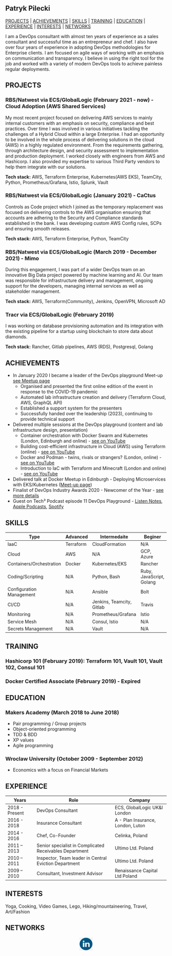 ## Patryk Pilecki

[PROJECTS](#projects) | [ACHIEVEMENTS](#achievements)  | [SKILLS](#skills) | [TRAINING](#training) | [EDUCATION](#education) | [EXPERIENCE](#experience) | [INTERESTS](#interests) | [NETWORKS](#networks)

I am a DevOps consultant with almost ten years of experience as a sales consultant and successful time as an entrepreneur and chef. I also have over four years of experience in adopting DevOps methodologies for Enterprise clients. I am focused on agile ways of working with an emphasis on communication and transparency. I believe in using the right tool for the job and worked with a variety of modern DevOps tools to achieve painless regular deployments.

## PROJECTS
### <b>RBS/Natwest via ECS/GlobalLogic (February 2021 - now) - Cloud Adoption (AWS Shared Services) </b>
My most recent project focused on delivering AWS services to mainly internal customers with an emphasis on security, compliance and best practices. Over time I was involved in various initiatives tackling the challenges of a Hybrid Cloud within a large Enterprise. I had an opportunity to be involved in the whole process of delivering solutions in the cloud (AWS) in a highly regulated environment. From the requirements gathering, through architecture design, and security assessment to implementation and production deployment. I worked closely with engineers from AWS and Hashicorp. I also provided my expertise to various Third Party vendors to help them integrate with our solutions.

<b>Tech stack:</b> AWS, Terraform Enterprise, Kubernetes(AWS EKS), TeamCity, Python, Prometheus/Grafana, Istio, Splunk, Vault

### <b>RBS/Natwest via ECS/GlobalLogic (January 2021) - CaCtus </b>
Controls as Code project which I joined as the temporary replacement was focused on delivering controls to the AWS organisation ensuring that accounts are adhering to the Security and Compliance standards established in the bank. I was developing custom AWS Config rules, SCPs and ensuring smooth releases.

<b>Tech stack:</b> AWS, Terraform Enterprise, Python, TeamCity

### <b>RBS/Natwest via ECS/GlobalLogic (March 2019 - December 2021) - Mimo </b>
During this engagement, I was part of a wider DevOps team on an innovative Big Data project powered by machine learning and AI. Our team was responsible for infrastructure delivery and management, ongoing support for the developers, managing internal services as well as stakeholder management.

<b>Tech stack:</b> AWS, Terraform(Community), Jenkins, OpenVPN, Microsoft AD

### <b>Tracr via ECS/GlobalLogic (February 2019) </b>
I was working on database provisioning automation and its integration with the existing pipeline for a startup using blockchain to store data about diamonds.

<b>Tech stack:</b> Rancher, Gitlab pipelines, AWS (RDS), Postgresql, Golang   

## ACHIEVEMENTS
- In January 2020 I became a leader of the DevOps playground Meet-up [see Meetup page](https://www.meetup.com/devopsplayground/)
    - Organised and presented the first online edition of the event in response to the COVID-19 pandemic
    - Automated lab infrastructure creation and delivery (Terraform Cloud, AWS, GraphQL API)
    - Established a support system for the presenters
    - Successfully handed over the leadership (2023), continuing to provide technical support
- Delivered multiple sessions at the DevOps playground (content and lab infrastructure design, presentation)
    - Container orchestration with Docker Swarm and Kubernetes (London, Edinburgh and online) - [see on YouTube](https://youtu.be/Sl41rad13g8)
    - Building cost-efficient infrastructure in Cloud (AWS) using Terraform (online) - [see on YouTube](https://youtu.be/nSemXbd8TQk)
    - Docker and Podman - twins, rivals or strangers? (London, online) - [see on YouTube](https://youtu.be/4kyubEhGnNY)
    - Introduction to IaC with Terraform and Minecraft (London and online) - [see on YouTube](https://youtu.be/aLJVcwOS9dM)
- Delivered talk at Docker Meetup in Edinburgh - Deploying Microservices with EKS/Kubernetes ([Meet-up page](https://www.meetup.com/docker-edinburgh/events/264781102/))
- Finalist of DevOps Industry Awards 2020 - Newcomer of the Year - [see more details](https://www.devopsonline.co.uk/the-devops-industry-awards/finalists/)
- Guest on Tech³ Podcast episode 11 DevOps Playground - [Listen Notes](https://lnns.co/J2shrU9eo3G), [Apple Podcasts](https://podcasts.apple.com/us/podcast/ep-11-the-devops-playground/id1500588456?i=1000529321234), [Spotify](https://open.spotify.com/episode/1fqb2Tb9fwAnQgRRfNocRY?si=JhNT8TfMSdKKfl6UIcuNAg)

## SKILLS
<center>

| Type | Advanced | Intermedaite | Beginer |
|------------------- |-------------|-------------|-------------|
| IaaC | Terraform | CloudFormation | N/A |
| Cloud | AWS | N/A | GCP, Azure |
| Containers/Orchestration | Docker | Kubernetes/EKS | Rancher |
| Coding/Scripting | N/A | Python, Bash | Ruby, JavaScript, Golang
| Configuration Management | N/A | Ansible | Bolt |
| CI/CD | N/A | Jenkins, Teamcity, Gitlab | Travis |
| Monitoring | N/A | Prometheus/Grafana | Istio |
| Service Mesh | N/A | Consul, Istio | N/A |
| Secrets Management | N/A | Vault | N/A |


</center>

## TRAINING

### Hashicorp 101 (February 2019): Terraform 101, Vault 101, Vault 102, Consul 101

### Docker Certified Associate (February 2019) - Expired

## EDUCATION

### Makers Academy (March 2018 to June 2018)

- Pair programming / Group projects
- Object-oriented programming
- TDD & BDD
- XP values
- Agile programming


### Wroclaw University (October 2009 - September 2012)

- Economics with a focus on Financial Markets

## EXPERIENCE
<center>

| Years | Role | Company |
|------ |------------------------------|-------------|
|2018 - Present | DevOps Consultant | ECS, GlobalLogic UK&I London
|2016 - 2018 | Insurance Consultant | A - Plan Insurance, London, Luton
|2014 - 2016 | Chef, Co-Founder | Celinka, Poland
|2011 – 2013| Senior specialist in Complicated Receivables Department | Ultimo Ltd. Poland|
|2010 – 2011| Inspector, Team leader in Central Eviction Department | Ultimo Ltd. Poland
|2009 – 2010| Consultant, Investment Advisor |Renaissance Capital Ltd Poland|

</center>

## INTERESTS

Yoga, Cooking, Video Games, Lego, Hiking/mountaineering, Travel, Art/Fashion

## NETWORKS
<p align="center">
<a href="https://www.linkedin.com/in/pil3q/">
<img src="./img/linkedin.png" alt="linkedin" hspace="50" height="42" width="42"></a>
</p>

